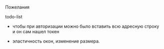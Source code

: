 Пожелания

todo-list
* чтобы при авторизации можно было вставить всю адресную строку и он сам нашел токен

* эластичность окон, изменение размера.
